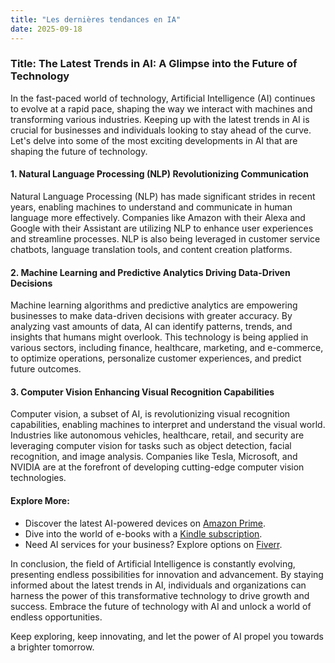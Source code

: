 ```yaml
---
title: "Les dernières tendances en IA"
date: 2025-09-18
---
```


### Title: The Latest Trends in AI: A Glimpse into the Future of Technology

In the fast-paced world of technology, Artificial Intelligence (AI) continues to evolve at a rapid pace, shaping the way we interact with machines and transforming various industries. Keeping up with the latest trends in AI is crucial for businesses and individuals looking to stay ahead of the curve. Let's delve into some of the most exciting developments in AI that are shaping the future of technology.

#### 1. Natural Language Processing (NLP) Revolutionizing Communication
Natural Language Processing (NLP) has made significant strides in recent years, enabling machines to understand and communicate in human language more effectively. Companies like Amazon with their Alexa and Google with their Assistant are utilizing NLP to enhance user experiences and streamline processes. NLP is also being leveraged in customer service chatbots, language translation tools, and content creation platforms.

#### 2. Machine Learning and Predictive Analytics Driving Data-Driven Decisions
Machine learning algorithms and predictive analytics are empowering businesses to make data-driven decisions with greater accuracy. By analyzing vast amounts of data, AI can identify patterns, trends, and insights that humans might overlook. This technology is being applied in various sectors, including finance, healthcare, marketing, and e-commerce, to optimize operations, personalize customer experiences, and predict future outcomes.

#### 3. Computer Vision Enhancing Visual Recognition Capabilities
Computer vision, a subset of AI, is revolutionizing visual recognition capabilities, enabling machines to interpret and understand the visual world. Industries like autonomous vehicles, healthcare, retail, and security are leveraging computer vision for tasks such as object detection, facial recognition, and image analysis. Companies like Tesla, Microsoft, and NVIDIA are at the forefront of developing cutting-edge computer vision technologies.

#### Explore More: 
- Discover the latest AI-powered devices on [Amazon Prime](https://www.amazon.fr/amazonprime?_encoding=UTF8&primeCampaignId=prime_assoc_ft&tag=zenzen0d-21France).
- Dive into the world of e-books with a [Kindle subscription](https://www.amazon.fr/kindle-dbs/hz/signup?tag=zenzen0d-21France).
- Need AI services for your business? Explore options on [Fiverr](https://go.fiverr.com/visit/?bta=1071918&brand=fiverrmarketplace).

In conclusion, the field of Artificial Intelligence is constantly evolving, presenting endless possibilities for innovation and advancement. By staying informed about the latest trends in AI, individuals and organizations can harness the power of this transformative technology to drive growth and success. Embrace the future of technology with AI and unlock a world of endless opportunities.

Keep exploring, keep innovating, and let the power of AI propel you towards a brighter tomorrow.